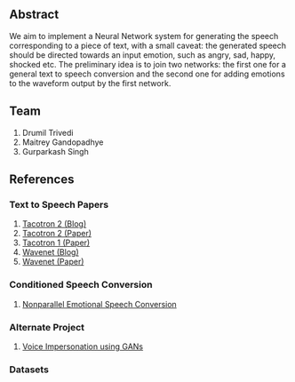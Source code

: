 ## Abstract

We aim to implement a Neural Network system for generating the speech corresponding to a piece of text, with a small caveat: the generated speech should be directed towards an input emotion, such as angry, sad, happy, shocked etc. The preliminary idea is to join two networks: the first one for a general text to speech conversion and the second one for adding emotions to the waveform output by the first network.

## Team

1. Drumil Trivedi
2. Maitrey Gandopadhye
3. Gurparkash Singh

## References

### Text to Speech Papers
1. [Tacotron 2 (Blog)](https://ai.googleblog.com/2017/12/tacotron-2-generating-human-like-speech.html)
2. [Tacotron 2 (Paper)](https://arxiv.org/pdf/1712.05884.pdf)
3. [Tacotron 1 (Paper)](https://arxiv.org/abs/1703.10135)
4. [Wavenet (Blog)](https://deepmind.com/blog/article/wavenet-generative-model-raw-audio)
5. [Wavenet (Paper)](https://arxiv.org/pdf/1609.03499.pdf)

### Conditioned Speech Conversion
1. [Nonparallel Emotional Speech Conversion](https://arxiv.org/pdf/1811.01174.pdf)

### Alternate Project
1. [Voice Impersonation using GANs](https://arxiv.org/pdf/1802.06840.pdf)

### Datasets
